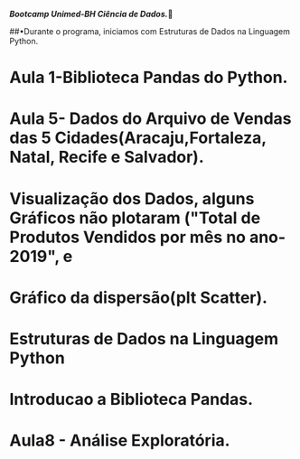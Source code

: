 ***Bootcamp Unimed-BH Ciência de Dados.***🚀

##•Durante o programa, iniciamos com
Estruturas de Dados na Linguagem Python.

# Aula 1-Biblioteca Pandas do Python.

# Aula 5- Dados do Arquivo de  Vendas das 5 Cidades(Aracaju,Fortaleza, Natal, Recife e Salvador).  

# Visualização dos Dados, alguns Gráficos não plotaram ("Total de Produtos Vendidos por mês no ano-2019", e

# Gráfico da dispersão(plt Scatter).

# Estruturas de Dados na Linguagem Python

# Introducao a Biblioteca Pandas. 

# Aula8 - Análise Exploratória.
